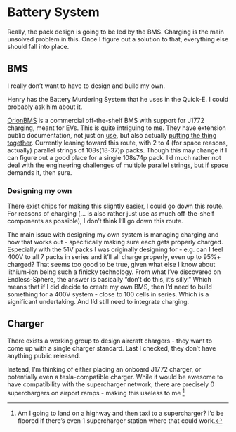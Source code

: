 # Battery System

Really, the pack design is going to be led by the BMS. Charging is the main unsolved problem in this. Once I figure out a solution to that, everything else should fall into place.

## BMS

I really don’t want to have to design and build my own.

Henry has the Battery Murdering System that he uses in the Quick-E. I could probably ask him about it.

[OrionBMS](https://www.orionbms.com/products/orion-bms-standard) is a commercial off-the-shelf BMS with support for J1772 charging, meant for EVs. This is quite intriguing to me. They have extension public documentation, not just on [use](https://www.orionbms.com/manuals/pdf/orionbms2_operational_manual.pdf), but also actually [putting the thing together](https://www.orionbms.com/manuals/pdf/orionbms2_wiring_manual.pdf). Currently leaning toward this route, with 2 to 4 (for space reasons, actually) parallel strings of 108s(18-37)p packs. Though this may change if I can figure out a good place for a single 108s74p pack. I’d much rather not deal with the engineering challenges of multiple parallel strings, but if space demands it, then sure.

### Designing my own

There exist chips for making this slightly easier, I could go down this route. For reasons of charging (... is also rather just use as much off-the-shelf components as possible), I don’t think I’ll go down this route.

The main issue with designing my own system is managing charging and how that works out - specifically making sure each gets properly charged. Especially with the 51V packs I was originally designing for - e.g. can I feel 400V to all 7 packs in series and it’ll all charge properly, even up to 95%+ charged? That seems too good to be true, given what else I know about lithium-ion being such a finicky technology. From what I’ve discovered on Endless-Sphere, the answer is basically “don’t do this, it’s silly.” Which means that if I did decide to create my own BMS, then I’d need to build something for a 400V system -  close to 100 cells in series. Which is a significant undertaking. And I’d still need to integrate charging.

## Charger

There exists a working group to design aircraft chargers - they want to come up with a single charger standard. Last I checked, they don’t have anything public released.

Instead, I’m thinking of either placing an onboard J1772 charger, or potentially even a tesla-compatible charger. While it would be awesome to have compatibility with the supercharger network, there are precisely 0 superchargers on airport ramps - making this useless to me [^lol superchargers]

[^lol superchargers]: Am I going to land on a highway and then taxi to a supercharger? I’d be floored if there’s even 1 supercharger station where that could work.
